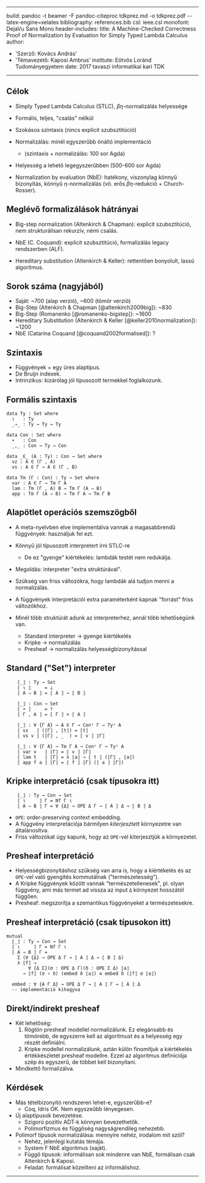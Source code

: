 
---
build: pandoc -t beamer -F pandoc-citeproc tdkprez.md -o tdkprez.pdf --latex-engine=xelatex
bibliography: references.bib
csl: ieee.csl
monofont: DejaVu Sans Mono
header-includes:
title:
  A Machine-Checked Correctness Proof of Normalization by Evaluation
  for Simply Typed Lambda Calculus
author:
- 'Szerző: Kovács András'
- 'Témavezető: Kaposi Ambrus'
institute: Eötvös Loránd Tudományegyetem
date: 2017 tavaszi informatikai kari TDK

---

## Célok

* Simply Typed Lambda Calculus (STLC), $\beta\eta$-normalizálás helyessége
* Formális, teljes, "csalás" nélkül
* Szokásos szintaxis (nincs explicit szubsztitúció)
* Normalizálás: minél egyszerűbb önálló implementáció
    + (szintaxis + normalizálás: 100 sor Agda)
* Helyesség a lehető legegyszerűbben (500-600 sor Agda)

* Normalization by evaluation (NbE): hatékony, viszonylag könnyű bizonyítás, könnyű $\eta$-normalizálás (vö. erős $\beta\eta$-redukció + Church-Rosser).

## Meglévő formalizálások hátrányai

* Big-step normalization (Altenkirch & Chapman): explicit szubsztitúció, nem strukturálisan rekurzív, némi csalás.

* NbE (C. Coquand): explicit szubsztitúció, formalizálás legacy rendszerben (ALF).

* Hereditary substitution (Altenkirch & Keller): rettentően bonyolult, lassú algoritmus.

## Sorok száma (nagyjából)

- Saját: ~700 (alap verzió), ~600 (tömör verzió)
- Big-Step (Altenkirch & Chapman [@altenkirch2009big]): ~830
- Big-Step (Romanenko [@romanenko-bigstep]): ~1600
- Hereditary Substitution (Altenkirch & Keller [@keller2010normalization]): ~1200
- NbE (Catarina Coquand [@coquand2002formalised]): ?

## Szintaxis

* Függvények + egy üres alaptípus.
* De Bruijn indexek.
* Intrinzikus: kizárólag jól típusozott termekkel foglalkozunk.

## Formális szintaxis

~~~{.agda}
data Ty : Set where
  ι   : Ty
  _⇒_ : Ty → Ty → Ty

data Con : Set where
  ∙   : Con
  _,_ : Con → Ty → Con

data _∈_ (A : Ty) : Con → Set where
  vz : A ∈ (Γ , A)
  vs : A ∈ Γ → A ∈ (Γ , B)

data Tm (Γ : Con) : Ty → Set where
  var : A ∈ Γ → Tm Γ A
  lam : Tm (Γ , A) B → Tm Γ (A ⇒ B)
  app : Tm Γ (A ⇒ B) → Tm Γ A → Tm Γ B
~~~

## Alapötlet operációs szemszögből

* A meta-nyelvben elve implementálva vannak a magasabbrendű függvények: használjuk fel ezt.
* Könnyű jól típusozott interpretert írni STLC-re
    + De ez "gyenge" kiértékelés: lambdák testét nem redukálja.
* Megoldás: interpreter "extra struktúrával".
* Szükség van friss változókra, hogy lambdák alá tudjon menni a normalizálás.
* A függvények interpretációi extra paraméterként kapnak "forrást" friss változókhoz.

* Minél több struktúrát adunk az interpreterhez, annál több lehetőségünk van.
    + Standard interpreter -> gyenge kiértékelés
    + Kripke -> normalizálás
    + Presheaf -> normalizálás helyességbizonyítással


## Standard ("Set") interpreter

~~~{.agda}
    ⟦_⟧ : Ty → Set
    ⟦ ι ⟧     = ⊥
    ⟦ A ⇒ B ⟧ = ⟦ A ⟧ → ⟦ B ⟧

    ⟦_⟧ : Con → Set
    ⟦ ∙ ⟧     = ⊤
    ⟦ Γ , A ⟧ = ⟦ Γ ⟧ × ⟦ A ⟧

    ⟦_⟧ : ∀ {Γ A} → A ∈ Γ → Conˢ Γ → Tyˢ A
    ⟦ vz   ⟧ (⟦Γ⟧ , ⟦t⟧) = ⟦t⟧
    ⟦ vs v ⟧ (⟦Γ⟧ , _  ) = ⟦ v ⟧ ⟦Γ⟧

    ⟦_⟧ : ∀ {Γ A} → Tm Γ A → Conˢ Γ → Tyˢ A
    ⟦ var v   ⟧ ⟦Γ⟧ = ⟦ v ⟧ ⟦Γ⟧
    ⟦ lam t   ⟧ ⟦Γ⟧ = λ ⟦a⟧ → ⟦ t ⟧ (⟦Γ⟧ , ⟦a⟧)
    ⟦ app f a ⟧ ⟦Γ⟧ = ⟦ f ⟧ ⟦Γ⟧ (⟦ a ⟧ ⟦Γ⟧)
~~~

## Kripke interpretáció (csak típusokra itt)

~~~{.agda}
    ⟦_⟧ : Ty → Con → Set
    ⟦ ι     ⟧ Γ = Nf Γ ι
    ⟦ A ⇒ B ⟧ Γ = ∀ {Δ} → OPE Δ Γ → ⟦ A ⟧ Δ → ⟦ B ⟧ Δ
~~~

* `OPE`: order-preserving context embedding.
* A függvény interpretációja bármilyen *kiterjesztett* környezetre van általánosítva.
* Friss változókat úgy kapunk, hogy az `OPE`-vel kiterjesztjük a környezetet.

## Presheaf interpretáció

* Helyességbizonyításhoz szükség van arra is, hogy a kiértékelés és az `OPE`-vel való gyengítés kommutálnak ("természetesség").
* A Kripke függvények között vannak "természetellenesek", pl. olyan függvény, ami más termet ad vissza az input `Δ` környezet hosszától függően.
* Presheaf: megszorítja a szemantikus függvényeket a természetesekre.

## Presheaf interpretáció (csak típusokon itt)

~~~{.agda}
mutual
  ⟦_⟧ : Ty → Con → Set
  ⟦ ι     ⟧ Γ = Nf Γ ι
  ⟦ A ⇒ B ⟧ Γ =
    Σ (∀ {Δ} → OPE Δ Γ → ⟦ A ⟧ Δ → ⟦ B ⟧ Δ)
    λ ⟦f⟧ →
        ∀ {Δ Σ}(σ : OPE Δ Γ)(δ : OPE Σ Δ) ⟦a⟧
      → ⟦f⟧ (σ ∘ δ) (embed δ ⟦a⟧) ≡ embed δ (⟦f⟧ σ ⟦a⟧)

  embed : ∀ {A Γ Δ} → OPE Δ Γ → ⟦ A ⟧ Γ → ⟦ A ⟧ Δ
  -- implementáció kihagyva
~~~

## Direkt/indirekt presheaf

* Két lehetőség:
    1. Rögtön presheaf modellel normalizálunk. Ez elegánsabb és tömörebb, de egyszerre kell az algoritmust és a helyesség egy részét definiálni.
    2. Kripke modellel normalizálunk, aztán külön finomítjuk a kiértékelés értékkészletét presheaf modellre. Ezzel az algoritmus definíciója szép és egyszerű, de többet kell bizonyítani.
* Mindkettő formalizálva.

## Kérdések

* Más tételbizonyító rendszeren lehet-e, egyszerűbb-e?
    + Coq, Idris OK. Nem egyszeűbb lényegesen.
* Új alaptípusok bevezetése.
    + Szigorú pozitív ADT-k könnyen bevezethetők.
    + Polimorfizmus és függőség nagyságrendileg nehezebb.
* Polimorf típusok normalizálása: mennyire nehéz, irodalom mit szól?
    + Nehéz, jelenlegi kutatás témája.
    + System F NbE algoritmus (saját).
    + Függő típusok: informálisan sok mindenre van NbE, formálisan csak Altenkirch & Kaposi.
    + Feladat: formálisat közelíteni az informálishoz.

----------

